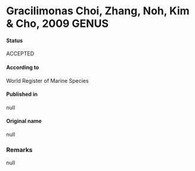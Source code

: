 Gracilimonas Choi, Zhang, Noh, Kim & Cho, 2009 GENUS
=======

#### Status
ACCEPTED

#### According to
World Register of Marine Species

#### Published in
null

#### Original name
null

### Remarks
null